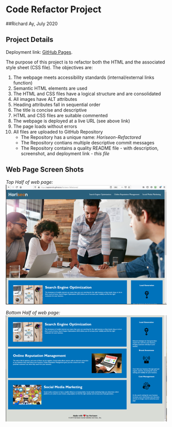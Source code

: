 # Code Refactor Project
##Richard Ay, July 2020

## Project Details

Deployment link: [GitHub Pages](https://captainrich.github.io/Horiseon-Refactored/).

The purpose of this project is to refactor both the HTML and the associated
style sheet (CSS file).  The objectives are:

1) The webpage meets accessibility standards (internal/external links function)
2) Semantic HTML elements are used
3) The HTML and CSS files have a logical structure and are consolidated
4) All images have ALT attributes
5) Heading attributes fall in sequential order
6) The title is concise and descriptive
7) HTML and CSS files are suitable commented
8) The webpage is deployed at a live URL (see above link)
9) The page loads without errors
10) All files are uploaded to GitHub Repository
    - The Repository has a unique name: *Horiseon-Refactored*
    - The Repository contians multiple descriptive commit messages
    - The Repository contains a quality README file - with description, 
      screenshot, and deployment link - *this file*

## Web Page Screen Shots

*Top Half of web page:*
![Top Half](./assets/images/WebPage-Part1.png "The top half of the page.")

*Bottom Half of web page:*
![Top Half](./assets/images/WebPage-Part2.png "The bottom half of the page.")


